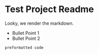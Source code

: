 Test Project Readme
===================

Looky, we render the markdown.

* Bullet Point 1
* Bullet Point 2

````
preformatted code
````
